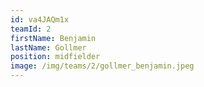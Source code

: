 ```yaml
---
id: va4JAQm1x
teamId: 2
firstName: Benjamin
lastName: Gollmer
position: midfielder
image: /img/teams/2/gollmer_benjamin.jpeg
---
```


